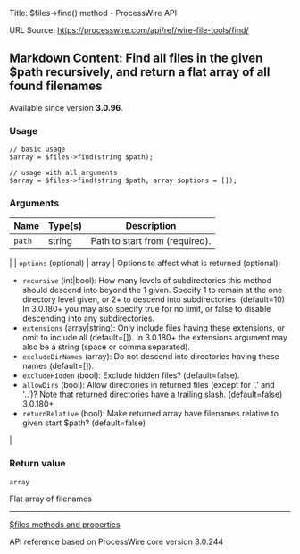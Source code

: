 Title: $files->find() method - ProcessWire API

URL Source: https://processwire.com/api/ref/wire-file-tools/find/

Markdown Content:
Find all files in the given $path recursively, and return a flat array of all found filenames
---------------------------------------------------------------------------------------------

Available since version **3.0.96**.

### Usage

```
// basic usage
$array = $files->find(string $path);

// usage with all arguments
$array = $files->find(string $path, array $options = []);
```

### Arguments

| Name | Type(s) | Description |
| --- | --- | --- |
| `path` | string | Path to start from (required).
 |
| `options` (optional) | array | Options to affect what is returned (optional):

*   `recursive` (int|bool): How many levels of subdirectories this method should descend into beyond the 1 given. Specify 1 to remain at the one directory level given, or 2+ to descend into subdirectories. (default=10) In 3.0.180+ you may also specify true for no limit, or false to disable descending into any subdirectories.
*   `extensions` (array|string): Only include files having these extensions, or omit to include all (default=\[\]). In 3.0.180+ the extensions argument may also be a string (space or comma separated).
*   `excludeDirNames` (array): Do not descend into directories having these names (default=\[\]).
*   `excludeHidden` (bool): Exclude hidden files? (default=false).
*   `allowDirs` (bool): Allow directories in returned files (except for '.' and '..')? Note that returned directories have a trailing slash. (default=false) 3.0.180+
*   `returnRelative` (bool): Make returned array have filenames relative to given start $path? (default=false)

 |

### Return value

`array`

Flat array of filenames

* * *

[$files methods and properties](https://processwire.com/api/ref/wire-file-tools/)

API reference based on ProcessWire core version 3.0.244
